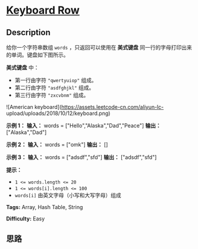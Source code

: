 # [Keyboard Row][title]

## Description

给你一个字符串数组 `words` ，只返回可以使用在 **美式键盘** 同一行的字母打印出来的单词。键盘如下图所示。

**美式键盘** 中：

  * 第一行由字符 `"qwertyuiop"` 组成。
  * 第二行由字符 `"asdfghjkl"` 组成。
  * 第三行由字符 `"zxcvbnm"` 组成。

![American keyboard](https://assets.leetcode-cn.com/aliyun-lc-
upload/uploads/2018/10/12/keyboard.png)

**示例 1：**
            **输入：** words = ["Hello","Alaska","Dad","Peace"]    **输出：** ["Alaska","Dad"]    

**示例 2：**
            **输入：** words = ["omk"]    **输出：** []    

**示例 3：**
            **输入：** words = ["adsdf","sfd"]    **输出：** ["adsdf","sfd"]    

**提示：**

  * `1 <= words.length <= 20`
  * `1 <= words[i].length <= 100`
  * `words[i]` 由英文字母（小写和大写字母）组成


**Tags:** Array, Hash Table, String

**Difficulty:** Easy

## 思路

[title]: https://leetcode-cn.com/problems/keyboard-row
